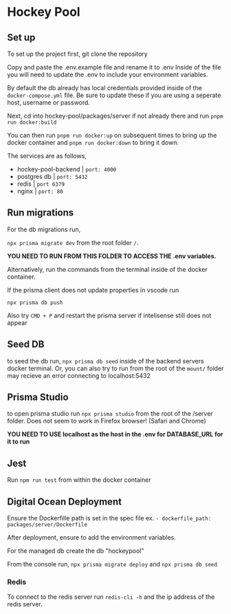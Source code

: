 # Hockey Pool

## Set up

To set up the project first, git clone the repository

Copy and paste the .env.example file and rename it to .env
Inside of the file you will need to update the .env to include your environment variables.

By default the db already has local credentials provided inside of the ```docker-compose.yml``` file. Be sure to update these if you are using a seperate host, username or password.


Next, cd into hockey-pool/packages/server if not already there and run ```pnpm run docker:build```

You can then run ```pnpm run docker:up``` on subsequent times to bring up the docker container and ```pnpm run docker:down``` to bring it down.

The services are as follows,

- hockey-pool-backend | ```port: 4000```
- postgres db | ```port: 5432```
- redis | ```port 6379```
- nginx | ```port: 80```


## Run migrations
For the db migrations run,

 ```npx prisma migrate dev```
from the root folder ```/```. 

 **YOU NEED TO RUN FROM THIS FOLDER TO ACCESS THE .env variables.**
 
 Alternatively, run the commands from the terminal inside of the docker container.


 If the prisma client does not update properties in vscode run

 ```npx prisma db push``` 
 
 Also try ```CMD + P``` and restart the prisma server if intelisense still does not appear
 
## Seed DB
to seed the db run, ```npx prisma db seed``` inside of the backend servers docker terminal. 
Or, you can also try to run from the root of the ```mount/``` folder may recieve an error connecting to localhost:5432

## Prisma Studio
to open prisma studio run ```npx prisma studio``` from the root of the /server folder. Does not seem to work in Firefox browser! (Safari and Chrome) 

**YOU NEED TO USE localhost as the host in the .env for DATABASE_URL for it to run**

## Jest
Run ```npm run test``` from within the docker container


## Digital Ocean Deployment

Ensure the Dockerfille path is set in the spec file ex. ```- dockerfile_path: packages/server/Dockerfile```

After deployment, ensure to add the environment variables.

For the managed db create the db "hockeypool"

From the console run, ```npx prisma migrate deploy``` and ```npx prisma db seed```


### Redis
To connect to the redis server run ```redis-cli -h``` and the ip address of the redis server.